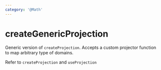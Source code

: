 ```yaml
---
category: '@Math'
---
```


# createGenericProjection

Generic version of `createProjection`. Accepts a custom projector function to map arbitrary type of domains.

Refer to `createProjection` and `useProjection`
